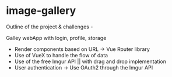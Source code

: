 # image-gallery

Outline of the project & challenges - 

Galley webApp with login, profile, storage 

- Render components based on URL -> Vue Router library
- Use of VueX to handle the flow of data
- Use of the free Imgur API || with drag and drop implementation
- User authentication -> Use OAuth2 through the Imgur API

